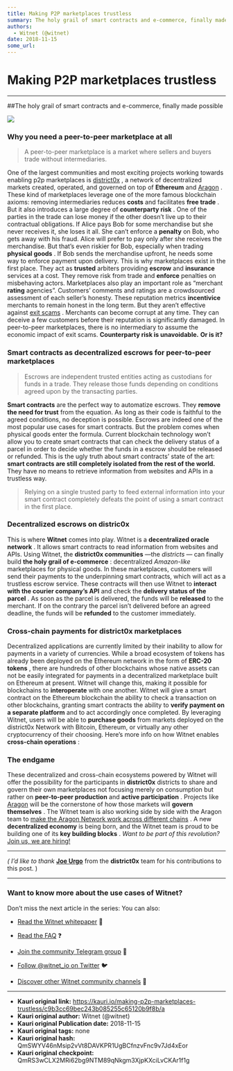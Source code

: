 ```yaml
---
title: Making P2P marketplaces trustless 
summary: The holy grail of smart contracts and e-commerce, finally made possible Why you need a peer-to-peer marketplace at all A peer-to-peer marketplace is a market where sellers and buyers trade without intermediaries. One of the largest communities and most exciting projects working towards enabling p2p marketplaces is district0x , a network of decentralized markets created, operated, and governed on top of Ethereum and Aragon . These kind of marketplaces leverage one of the more famous blockchain ax
authors:
  - Witnet (@witnet)
date: 2018-11-15
some_url: 
---
```


# Making P2P marketplaces trustless 



----
##The holy grail of smart contracts and e-commerce, finally made possible


![](https://cdn-images-1.medium.com/max/600/1*9j0ewpT7YoSZJ63Ab3MgoA.png)


### Why you need a peer-to-peer marketplace at all
> A peer-to-peer marketplace is a market where sellers and buyers trade without intermediaries.

One of the largest communities and most exciting projects working towards enabling p2p marketplaces is [district0x](https://district0x.io/) , a network of decentralized markets created, operated, and governed on top of **Ethereum** and [Aragon](https://aragon.one/) .
These kind of marketplaces leverage one of the more famous blockchain axioms: removing intermediaries reduces **costs** and facilitates **free trade** .
But it also introduces a large degree of **counterparty risk** . One of the parties in the trade can lose money if the other doesn’t live up to their contractual obligations.
If Alice pays Bob for some merchandise but she never receives it, she loses it all. She can’t enforce a **penalty** on Bob, who gets away with his fraud.
Alice will prefer to pay only after she receives the merchandise. But that’s even riskier for Bob, especially when trading **physical goods** . If Bob sends the merchandise upfront, he needs some way to enforce payment upon delivery.
This is why marketplaces exist in the first place. They act as **trusted** arbiters providing **escrow** and **insurance** services at a cost. They remove risk from trade and **enforce** penalties on misbehaving actors.
Marketplaces also play an important role as “merchant **rating** agencies”. Customers’ comments and ratings are a crowdsourced assessment of each seller’s honesty.
These reputation metrics **incentivice** merchants to remain honest in the long term. But they aren’t effective against [exit scams](https://en.wikipedia.org/wiki/Exit_scam) . Merchants can become corrupt at any time. They can deceive a few customers before their reputation is significantly damaged.
In peer-to-peer marketplaces, there is no intermediary to assume the economic impact of exit scams. **Counterparty risk is unavoidable.**  **Or is it?** 

### Smart contracts as decentralized escrows for peer-to-peer marketplaces
> Escrows are independent trusted entities acting as custodians for funds in a trade. They release those funds depending on conditions agreed upon by the transacting parties.

 **Smart contracts** are the perfect way to automatize escrows. They **remove the need for trust** from the equation. As long as their code is faithful to the agreed conditions, no deception is possible.
Escrows are indeed one of the most popular use cases for smart contracts. But the problem comes when physical goods enter the formula. Current blockchain technology won’t allow you to create smart contracts that can check the delivery status of a parcel in order to decide whether the funds in a escrow should be released or refunded.
This is the ugly truth about smart contracts’ state of the art: **smart contracts are still completely isolated from the rest of the world.** They have no means to retrieve information from websites and APIs in a trustless way.
> Relying on a single trusted party to feed external information into your smart contract completely defeats the point of using a smart contract in the first place.


### Decentralized escrows on distric0x
This is where **Witnet** comes into play. Witnet is a **decentralized oracle network** . It allows smart contracts to read information from websites and APIs.
Using Witnet, the **district0x communities** —the _districts_ — can finally build **the holy grail of e-commerce** : decentralized _Amazon-like_ marketplaces for physical goods.
In these marketplaces, customers will send their payments to the underpinning smart contracts, which will act as a trustless escrow service.
These contracts will then use Witnet to **interact with the courier company’s API** and check the **delivery status of the parcel** .
As soon as the parcel is delivered, the funds will be **released** to the merchant. If on the contrary the parcel isn’t delivered before an agreed deadline, the funds will be **refunded** to the customer immediately.

### Cross-chain payments for district0x marketplaces
Decentralized applications are currently limited by their inability to allow for payments in a variety of currencies. While a broad ecosystem of tokens has already been deployed on the Ethereum network in the form of **ERC-20 tokens** , there are hundreds of other blockchains whose native assets can not be easily integrated for payments in a decentralized marketplace built on Ethereum at present.
Witnet will change this, making it possible for blockchains to **interoperate** with one another. Witnet will give a smart contract on the Ethereum blockchain the ability to check a transaction on other blockchains, granting smart contracts the ability to **verify payment on a separate platform** and to act accordingly once completed.
By leveraging Witnet, users will be able to **purchase goods** from markets deployed on the district0x Network with Bitcoin, Ethereum, or virtually any other cryptocurrency of their choosing.
Here’s more info on how Witnet enables **cross-chain operations** :

### The endgame
These decentralized and cross-chain ecosystems powered by Witnet will offer the possibility for the participants in **district0x** districts to share and govern their own marketplaces not focusing merely on consumption but rather on **peer-to-peer production** and **active participation** .
Projects like [Aragon](https://aragon.one/) will be the cornerstone of how those markets will **govern themselves** . The Witnet team is also working side by side with the Aragon team to [make the Aragon Network work across different chains](https://medium.com/witnet/enabling-crypto-networks-to-become-cross-chain-using-witnet-2c8d3731fcb5) .
A new **decentralized economy** is being born, and the Witnet team is proud to be building one of its **key building blocks** .
 _Want to be part of this revolution?_  [Join us, we are hiring!](https://angel.co/witnet-foundation-1/jobs) 

----

 _( I’d like to thank_  **[Joe Urgo](https://medium.com/@JoeUrgo)**  from the  **district0x**  team for his contributions to this post. )

----


### Want to know more about the use cases of Witnet?
Don’t miss the next article in the series:
You can also:



 *  [Read the Witnet whitepaper](https://witnet.io/static/witnet-whitepaper.pdf) 📃

 *  [Read the FAQ](https://witnet.io/#/faq) ❓

 *  [Join the community Telegram group](https://t.me/witnetio) 💬

 *  [Follow @witnet_io on Twitter](https://twitter.com/witnet_io) 🐦

 *  [Discover other Witnet community channels](https://witnet.io/#/contact) 👥



---

- **Kauri original link:** https://kauri.io/making-p2p-marketplaces-trustless/c9b3cc69bec243b085255c65120b9f8b/a
- **Kauri original author:** Witnet (@witnet)
- **Kauri original Publication date:** 2018-11-15
- **Kauri original tags:** none
- **Kauri original hash:** QmSWYV46nMsip2vVt8DAVKPR1UgBCfnzvFnc9v7Jd4xEor
- **Kauri original checkpoint:** QmRS3wCLX2MRi62bg9NTM89qNkgm3XjpKXciLvCKAr1f1g



